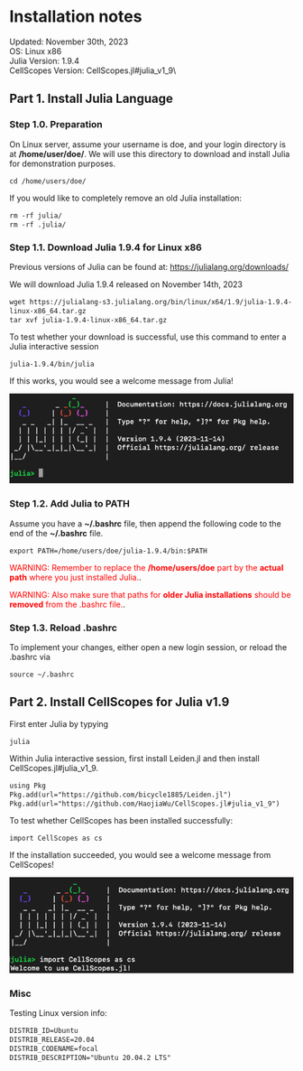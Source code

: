 # Installation notes
Updated: November 30th, 2023\
OS: Linux x86\
Julia Version: 1.9.4\
CellScopes Version: CellScopes.jl#julia_v1_9\


## Part 1. Install Julia Language

### Step 1.0. Preparation

On Linux server, assume your username is doe, and your login directory is at **/home/user/doe/**. We will use this directory to download and install Julia for demonstration purposes.  

```
cd /home/users/doe/
```
If you would like to completely remove an old Julia installation:

```
rm -rf julia/
rm -rf .julia/
```


### Step 1.1. Download Julia 1.9.4 for Linux x86
Previous versions of Julia can be found at: https://julialang.org/downloads/

We will download Julia 1.9.4 released on November 14th, 2023

```
wget https://julialang-s3.julialang.org/bin/linux/x64/1.9/julia-1.9.4-linux-x86_64.tar.gz
tar xvf julia-1.9.4-linux-x86_64.tar.gz
```

To test whether your download is successful, use this command to enter a Julia interactive session

```
julia-1.9.4/bin/julia
```

If this works, you would see a welcome message from Julia!

<img src="./images/julia_welcome.png" alt="drawing" width="600"/>


### Step 1.2. Add Julia to PATH

Assume you have a **~/.bashrc** file, then append the following code to the end of the **~/.bashrc** file.

```
export PATH=/home/users/doe/julia-1.9.4/bin:$PATH
```
<span style="color:red">WARNING: Remember to replace the **/home/users/doe** part by the **actual path** where you just installed Julia.</span>.

<span style="color:red">WARNING: Also make sure that paths for **older Julia installations** should be **removed** from the .bashrc file.</span>.

### Step 1.3. Reload .bashrc

To implement your changes, either open a new login session, or reload the .bashrc via

```
source ~/.bashrc
```

## Part 2. Install CellScopes for Julia v1.9

First enter Julia by typying 

```
julia
```

Within Julia interactive session, first install Leiden.jl and then install CellScopes.jl#julia_v1_9.

```
using Pkg
Pkg.add(url="https://github.com/bicycle1885/Leiden.jl")
Pkg.add(url="https://github.com/HaojiaWu/CellScopes.jl#julia_v1_9")
```
To test whether CellScopes has been installed successfully:

```
import CellScopes as cs
```

If the installation succeeded, you would see a welcome message from CellScopes!

<img src="./images/import_CellScopes.png" alt="drawing" width="600"/>



### Misc

Testing Linux version info:

```
DISTRIB_ID=Ubuntu
DISTRIB_RELEASE=20.04
DISTRIB_CODENAME=focal
DISTRIB_DESCRIPTION="Ubuntu 20.04.2 LTS"
```